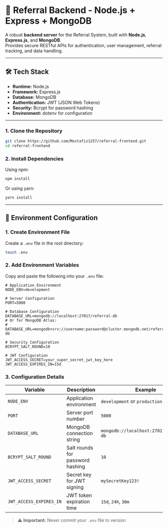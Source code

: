 # 🧠 Referral Backend - Node.js + Express + MongoDB

A robust **backend server** for the Referral System, built with **Node.js**, **Express.js**, and **MongoDB**.  
Provides secure RESTful APIs for authentication, user management, referral tracking, and data handling.

---

## 🛠️ Tech Stack

- **Runtime:** Node.js
- **Framework:** Express.js
- **Database:** MongoDB
- **Authentication:** JWT (JSON Web Tokens)
- **Security:** Bcrypt for password hashing
- **Environment:** dotenv for configuration

---

### 1. Clone the Repository

```bash
git clone https://github.com/Mostafiz1257/referral-frontend.git
cd referral-frontend
```

### 2. Install Dependencies

Using npm:

```bash
npm install
```

Or using yarn:

```bash
yarn install
```

---

## 🔧 Environment Configuration

### 1. Create Environment File

Create a `.env` file in the root directory:

```bash
touch .env
```

### 2. Add Environment Variables

Copy and paste the following into your `.env` file:

```env
# Application Environment
NODE_ENV=development

# Server Configuration
PORT=5000

# Database Configuration
DATABASE_URL=mongodb://localhost:27017/referral-db
# Or for MongoDB Atlas:
# DATABASE_URL=mongodb+srv://username:password@cluster.mongodb.net/referral-db

# Security Configuration
BCRYPT_SALT_ROUND=10

# JWT Configuration
JWT_ACCESS_SECRET=your_super_secret_jwt_key_here
JWT_ACCESS_EXPIRES_IN=15d
```

### 3. Configuration Details

| Variable                | Description                      | Example                                 |
| ----------------------- | -------------------------------- | --------------------------------------- |
| `NODE_ENV`              | Application environment          | `development` or `production`           |
| `PORT`                  | Server port number               | `5000`                                  |
| `DATABASE_URL`          | MongoDB connection string        | `mongodb://localhost:27017/referral-db` |
| `BCRYPT_SALT_ROUND`     | Salt rounds for password hashing | `10`                                    |
| `JWT_ACCESS_SECRET`     | Secret key for JWT signing       | `mySecretKey123!`                       |
| `JWT_ACCESS_EXPIRES_IN` | JWT token expiration time        | `15d`, `24h`, `30m`                     |

> ⚠️ **Important:** Never commit your `.env` file to version
